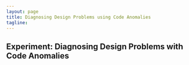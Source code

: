```yaml
---
layout: page
title: Diagnosing Design Problems using Code Anomalies
tagline:
---
```


## Experiment: Diagnosing Design Problems with Code Anomalies



